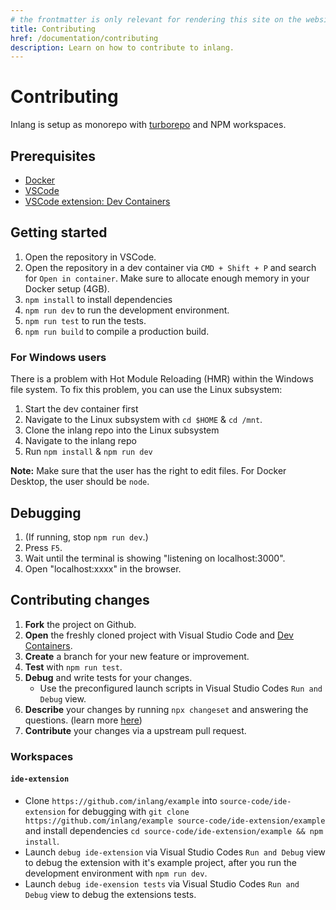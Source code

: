 ```yaml
---
# the frontmatter is only relevant for rendering this site on the website
title: Contributing
href: /documentation/contributing
description: Learn on how to contribute to inlang.
---
```


# Contributing

Inlang is setup as monorepo with [turborepo](https://turbo.build/) and NPM workspaces.

## Prerequisites

- [Docker](https://www.docker.com/)
- [VSCode](https://vscode.dev/)
- [VSCode extension: Dev Containers](https://marketplace.visualstudio.com/items?itemName=ms-vscode-remote.remote-containers)

## Getting started

1. Open the repository in VSCode.
2. Open the repository in a dev container via `CMD + Shift + P` and search for `Open in container`. Make sure to allocate enough memory in your Docker setup (4GB).
3. `npm install` to install dependencies
4. `npm run dev` to run the development environment.
5. `npm run test` to run the tests.
6. `npm run build` to compile a production build.

### For Windows users

There is a problem with Hot Module Reloading (HMR) within the Windows file system. To fix this problem, you can use the Linux subsystem:

1. Start the dev container first
2. Navigate to the Linux subsystem with `cd $HOME` & `cd /mnt`.
3. Clone the inlang repo into the Linux subsystem
4. Navigate to the inlang repo
5. Run `npm install` & `npm run dev`

**Note:**
Make sure that the user has the right to edit files.
For Docker Desktop, the user should be `node`.

## Debugging

1. (If running, stop `npm run dev`.)
2. Press `F5`.
3. Wait until the terminal is showing "listening on localhost:3000".
4. Open "localhost:xxxx" in the browser.

## Contributing changes

1. **Fork** the project on Github.
2. **Open** the freshly cloned project with Visual Studio Code and [Dev Containers](https://marketplace.visualstudio.com/items?itemName=ms-vscode-remote.remote-containers).
3. **Create** a branch for your new feature or improvement.
4. **Test** with `npm run test`.
5. **Debug** and write tests for your changes.
   - Use the preconfigured launch scripts in Visual Studio Codes `Run and Debug` view.
6. **Describe** your changes by running `npx changeset` and answering the questions. (learn more [here](https://github.com/changesets/changesets/blob/main/docs/adding-a-changeset.md#adding-a-changeset))
7. **Contribute** your changes via a upstream pull request.

### Workspaces

#### `ide-extension`

- Clone `https://github.com/inlang/example` into `source-code/ide-extension` for debugging with `git clone https://github.com/inlang/example source-code/ide-extension/example` and install dependencies `cd source-code/ide-extension/example && npm install`.
- Launch `debug ide-extension` via Visual Studio Codes `Run and Debug` view to debug the extension with it's example project, after you run the development environment with `npm run dev`.
- Launch `debug ide-exension tests` via Visual Studio Codes `Run and Debug` view to debug the extensions tests.

